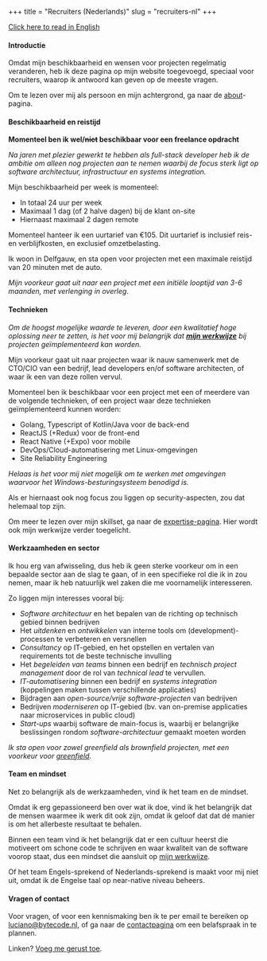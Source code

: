 +++
title = "Recruiters (Nederlands)"
slug = "recruiters-nl"
+++

[Click here to read in English](/recruiters)

#### Introductie

Omdat mijn beschikbaarheid en wensen voor projecten regelmatig veranderen, heb ik deze pagina op mijn website toegevoegd, speciaal voor recruiters, waarop ik antwoord kan geven op de meeste vragen.

Om te lezen over mij als persoon en mijn achtergrond, ga naar de [about](/about)-pagina.

#### Beschikbaarheid en reistijd

**Momenteel ben ik  wel/~~niet~~ beschikbaar voor een freelance opdracht**

*Na jaren met plezier gewerkt te hebben als full-stack developer heb ik de ambitie om alleen nog projecten aan te nemen waarbij de focus sterk ligt op software architectuur, infrastructuur en systems integration.*

Mijn beschikbaarheid per week is momenteel:

* In totaal 24 uur per week
* Maximaal 1 dag (of 2 halve dagen) bij de klant on-site
* Hiernaast maximaal 2 dagen remote

Momenteel hanteer ik een uurtarief van €105. Dit uurtarief is inclusief reis- en verblijfkosten, en exclusief omzetbelasting.

Ik woon in Delfgauw, en sta open voor projecten met een maximale reistijd van 20 minuten met de auto.

_Mijn voorkeur gaat uit naar een project met een initiële looptijd van 3-6 maanden, met verlenging in overleg_.

#### Technieken

*Om de hoogst mogelijke waarde te leveren, door een kwalitatief hoge oplossing neer te zetten, is het voor mij belangrijk dat [<b>mijn werkwijze</b>](/expertise#werkwijze) bij projecten geïmplementeerd kan worden.*

Mijn voorkeur gaat uit naar projecten waar ik nauw samenwerk met de CTO/CIO van een bedrijf, lead developers en/of software architecten, of waar ik een van deze rollen vervul.

Momenteel ben ik beschikbaar voor een project met een of meerdere van de volgende technieken, of een project waar deze technieken geïmplementeerd kunnen worden:

* Golang, Typescript of Kotlin/Java voor de back-end
* ReactJS (+Redux) voor de front-end
* React Native (+Expo) voor mobile
* DevOps/Cloud-automatisering met Linux-omgevingen
* Site Reliability Engineering

_Helaas is het voor mij niet mogelijk om te werken met omgevingen waarvoor het Windows-besturingsysteem benodigd is._

Als er hiernaast ook nog focus zou liggen op security-aspecten, zou dat helemaal top zijn.

Om meer te lezen over mijn skillset, ga naar de [expertise-pagina](/expertise). Hier wordt ook mijn werkwijze verder toegelicht.

#### Werkzaamheden en sector

Ik hou erg van afwisseling, dus heb ik geen sterke voorkeur om in een bepaalde sector aan de slag te gaan, of in een specifieke rol die ik in zou nemen, maar ik heb natuurlijk wel zaken die me voornamelijk interesseren.

Zo liggen mijn interesses vooral bij:

* _Software architectuur_ en het bepalen van de richting op technisch gebied binnen bedrijven
* Het _uitdenken_ en _ontwikkelen_ van interne tools om (development)-processen te verbeteren en versnellen
* _Consultancy_ op IT-gebied, en het opstellen en vertalen van requirements tot de beste technische invulling
* Het _begeleiden van teams_ binnen een bedrijf en _technisch project management_ door de rol van _technical lead_ te vervullen.
* _IT-automatisering_ binnen een bedrijf en _systems integration_ (koppelingen maken tussen verschillende applicaties)
* Bijdragen aan _open-source/vrije software-projecten_ van bedrijven
* Bedrijven _moderniseren_ op IT-gebied (bv. van on-premise applicaties naar microservices in public cloud)
* _Start-ups_ waarbij software de main-focus is, waarbij er belangrijke beslissingen rondom _software-architectuur_ gemaakt moeten worden

_Ik sta open voor zowel greenfield als brownfield projecten, met een voorkeur voor [greenfield](https://www.quora.com/What-is-the-difference-between-a-brownfield-project-and-greenfield-projects)._

#### Team en mindset

Net zo belangrijk als de werkzaamheden, vind ik het team en de mindset.

Omdat ik erg gepassioneerd ben over wat ik doe, vind ik het belangrijk dat de mensen waarmee ik werk dit ook zijn, omdat ik geloof dat dat dé manier is om het allerbeste resultaat te behalen.

Binnen een team vind ik het belangrijk dat er een cultuur heerst die motiveert om schone code te schrijven en waar kwaliteit van de software voorop staat, dus een mindset die aansluit op [mijn werkwijze](https://lucianonooijen.nl/expertise/#werkwijze).

Of het team Engels-sprekend of Nederlands-sprekend is maakt voor mij niet uit, omdat ik de Engelse taal op near-native niveau beheers.

#### Vragen of contact

Voor vragen, of voor een kennismaking ben ik te per email te bereiken op [luciano@bytecode.nl](mailto:luciano@bytecode.nl), of ga naar de [contactpagina](/contact) om een belafspraak in te plannen.

Linken? [Voeg me gerust toe](https://www.linkedin.com/in/lucianonooijen/).

